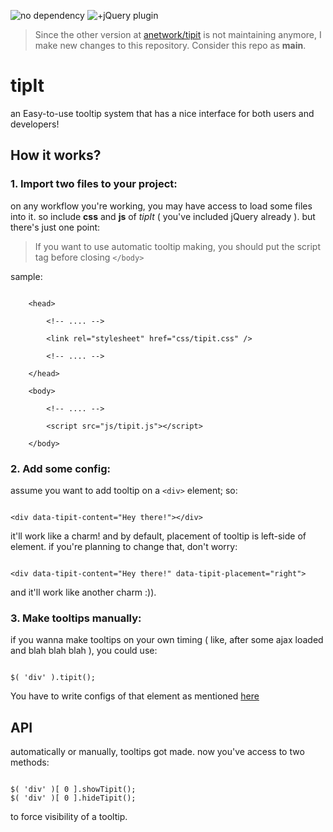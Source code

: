 ![no dependency](https://img.shields.io/badge/no-dependency-green.svg)
![+jQuery plugin](https://img.shields.io/badge/+-jQuery%20plugin%20included-blue.svg)

> Since the other version at [anetwork/tipit](https://github.com/anetwork/tipit) is not maintaining anymore, I make new changes to this repository. Consider this repo as **main**.

# tipIt

an Easy-to-use tooltip system that has a nice interface for both users and developers!

## How it works?

### 1. Import two files to your project:

on any workflow you're working, you may have access to load some files into it.
so include **css** and **js** of *tipIt* ( you've included jQuery already ). but there's just one point:

> If you want to use automatic tooltip making, you should put the script tag before closing `</body>`

sample:

```

    <head>

        <!-- .... -->

        <link rel="stylesheet" href="css/tipit.css" />

        <!-- .... -->

    </head>

    <body>

        <!-- .... -->

        <script src="js/tipit.js"></script>

    </body>

```

### 2. Add some config:

assume you want to add tooltip on a `<div>` element; so:

```

<div data-tipit-content="Hey there!"></div>

```

it'll work like a charm! and by default, placement of tooltip is left-side of element. if you're planning to change that, don't worry:

```

<div data-tipit-content="Hey there!" data-tipit-placement="right">

```

and it'll work like another charm :)).

### 3. Make tooltips manually:

if you wanna make tooltips on your own timing ( like, after some ajax loaded and blah blah blah ), you could use:

```

$( 'div' ).tipit();

```
You have to write configs of that element as mentioned [here](#2-add-some-config)

## API

automatically or manually, tooltips got made. now you've access to two methods:

```

$( 'div' )[ 0 ].showTipit();
$( 'div' )[ 0 ].hideTipit();

```

to force visibility of a tooltip.
